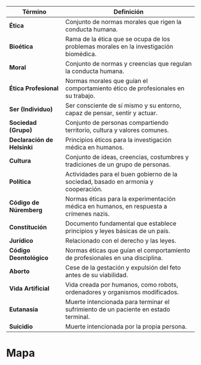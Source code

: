 | Término                | Definición                                                                         |
|------------------------|------------------------------------------------------------------------------------|
| **Ética**              | Conjunto de normas morales que rigen la conducta humana.                          |
| **Bioética**           | Rama de la ética que se ocupa de los problemas morales en la investigación biomédica. |
| **Moral**              | Conjunto de normas y creencias que regulan la conducta humana.                     |
| **Ética Profesional**  | Normas morales que guían el comportamiento ético de profesionales en su trabajo.   |
| **Ser (Individuo)**    | Ser consciente de sí mismo y su entorno, capaz de pensar, sentir y actuar.         |
| **Sociedad (Grupo)**   | Conjunto de personas compartiendo territorio, cultura y valores comunes.           |
| **Declaración de Helsinki** | Principios éticos para la investigación médica en humanos.                   |
| **Cultura**            | Conjunto de ideas, creencias, costumbres y tradiciones de un grupo de personas.   |
| **Política**           | Actividades para el buen gobierno de la sociedad, basado en armonía y cooperación.|
| **Código de Núremberg**| Normas éticas para la experimentación médica en humanos, en respuesta a crímenes nazis.|
| **Constitución**       | Documento fundamental que establece principios y leyes básicas de un país.       |
| **Jurídico**           | Relacionado con el derecho y las leyes.                                          |
| **Código Deontológico**| Normas éticas que guían el comportamiento de profesionales en una disciplina.     |
| **Aborto**             | Cese de la gestación y expulsión del feto antes de su viabilidad.                |
| **Vida Artificial**    | Vida creada por humanos, como robots, ordenadores y organismos modificados.      |
| **Eutanasia**          | Muerte intencionada para terminar el sufrimiento de un paciente en estado terminal.|
| **Suicidio**           | Muerte intencionada por la propia persona.                                        |
# Mapa
